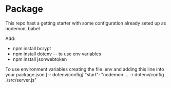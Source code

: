 <!-- @format -->

# Package

This repo hast a getting starter with some configuration already seted up as nodemon, babel

Add:

- npm install bcrypt
- npm install dotenv -- to use env variables
- npm install jsonwebtoken

To use environment variables creating the file .env
and adding this line into your package.json [-r dotenv/config]
"start": "nodemon ... -r dotenv/config ./src/server.js"
